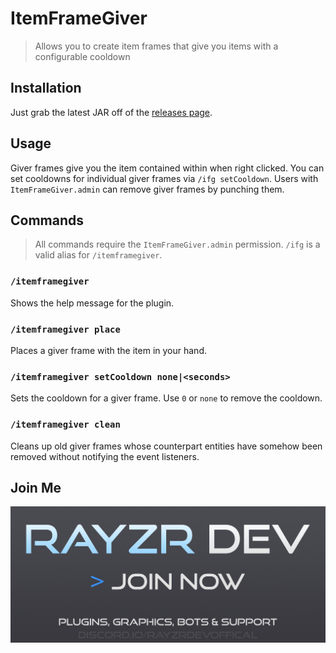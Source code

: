# ItemFrameGiver
> Allows you to create item frames that give you items with a configurable cooldown

## Installation
Just grab the latest JAR off of the [releases page](https://github.com/Rayzr522/ItemFrameGiver/relaeses).

## Usage
Giver frames give you the item contained within when right clicked. You can set cooldowns for individual giver frames via `/ifg setCooldown`. Users with `ItemFrameGiver.admin` can remove giver frames by punching them.

## Commands
> All commands require the `ItemFrameGiver.admin` permission. `/ifg` is a valid alias for `/itemframegiver`.

### `/itemframegiver`
Shows the help message for the plugin.
### `/itemframegiver place`
Places a giver frame with the item in your hand.
### `/itemframegiver setCooldown none|<seconds>`
Sets the cooldown for a giver frame. Use `0` or `none` to remove the cooldown.
### `/itemframegiver clean`
Cleans up old giver frames whose counterpart entities have somehow been removed without notifying the event listeners.


## Join Me
[![Discord Badge](https://github.com/Rayzr522/ProjectResources/raw/master/RayzrDev/badge-small.png)](https://discord.io/rayzrdevofficial)
